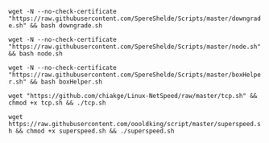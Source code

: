 `wget -N --no-check-certificate "https://raw.githubusercontent.com/SpereShelde/Scripts/master/downgrade.sh" && bash downgrade.sh`

`wget -N --no-check-certificate "https://raw.githubusercontent.com/SpereShelde/Scripts/master/node.sh" && bash node.sh`

`wget -N --no-check-certificate "https://raw.githubusercontent.com/SpereShelde/Scripts/master/boxHelper.sh" && bash boxHelper.sh`

`wget "https://github.com/chiakge/Linux-NetSpeed/raw/master/tcp.sh" && chmod +x tcp.sh && ./tcp.sh`

`wget https://raw.githubusercontent.com/oooldking/script/master/superspeed.sh && chmod +x superspeed.sh && ./superspeed.sh`
